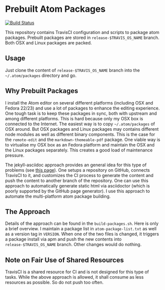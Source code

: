 # Prebuilt Atom Packages

[![Build Status](https://travis-ci.org/ProgramFan/atom-config.svg?branch=master)](https://travis-ci.org/ProgramFan/atom-config)

This repository contains TravisCI configuration and scripts to package atom
packages. Prebuilt packages are stored in `release-$TRAVIS_OS_NAME` branch.
Both OSX and Linux packages are packed.

## Usage

Just clone the content of `release-$TRAVIS_OS_NAME` branch into the
`~/.atom/packages` directory and go.

## Why Prebuilt Packages

I install the Atom editor on several different platforms (including OSX and
Fedora 22/23) and use a lot of packages to enhance the editing experience. One
tough task is to keep these packages in sync, both with upstream and among
different platforms. This is hard because only my OSX box is connected to the
Internet. The easiest way is to copy `~/.atom/packages` of OSX around. But OSX
packages and Linux packages may contains different node modules as well as
different binary components. This is the case for the `remote-edit` and the
`markdown-themeable-pdf` package. One viable way is to virtualise my OSX box
as an Fedora platform and maintain the OSX and the Linux packages separately.
This creates a good load of maintenance pressure.

The jekyll-asciidoc approach provides an general idea for this type of
problems (see [this
page](http://eshepelyuk.github.io/2014/10/28/automate-github-pages-travisci.html)).
One setups a repository on GitHub, connects TravisCI to it, and customizes the
CI process to generate the content and push the content to another branch of
the repository. One can use this approach to automatically generate static
html via asciidoctor (which is poorly supported by the GitHub page generator).
I use this approach to automate the multi-platform atom package building.

## The Approach

Details of the approach can be found in the `build-packages.sh`. Here is only
a brief overview. I maintain a package list in `atom-package-list.txt` as well
as a version tag in `VERSION`. When one of the two files is changed, it
triggers a package install via apm and push the new contents into
`release-$TRAVIS_OS_NAME` branch. Other changes would do nothing.

## Note on Fair Use of Shared Resources

TravisCI is a shared resource for CI and is not designed for this type of
tasks. While the above approach is allowed, it shall consume as less resources
as possible. So do not push too often.

